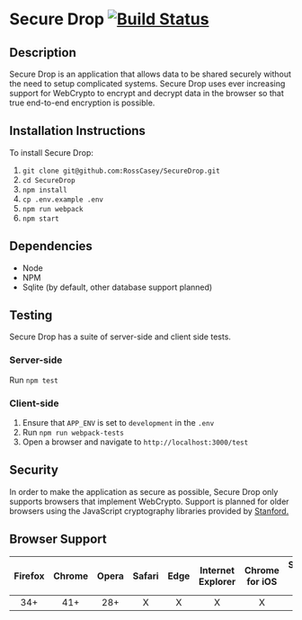 
Secure Drop
[![Build Status](https://travis-ci.org/RossCasey/SecureDrop.svg?branch=master)](https://travis-ci.org/RossCasey/SecureDrop)
===========

## Description
Secure Drop is an application that allows data to be shared securely without the need to setup complicated systems.
Secure Drop uses ever increasing support for WebCrypto to encrypt and decrypt data in the browser so that true end-to-end
encryption is possible.

## Installation Instructions
To install Secure Drop:
1. `git clone git@github.com:RossCasey/SecureDrop.git`
2. `cd SecureDrop`
3. `npm install`
4. `cp .env.example .env`
5. `npm run webpack`
6. `npm start`

## Dependencies
* Node
* NPM
* Sqlite (by default, other database support planned)

## Testing
Secure Drop has a suite of server-side and client side tests.
### Server-side
Run `npm test`
### Client-side
1. Ensure that `APP_ENV` is set to `development` in the `.env`
2. Run `npm run webpack-tests`
3. Open a browser and navigate to `http://localhost:3000/test`

## Security
In order to make the application as secure as possible, Secure Drop only supports browsers that implement WebCrypto. Support is
planned for older browsers using the JavaScript cryptography libraries provided by [Stanford.](https://bitwiseshiftleft.github.io/sjcl/)

## Browser Support
| Firefox | Chrome | Opera | Safari | Edge | Internet Explorer | Chrome for iOS | Safari for iOS | Firefox for iOS | Chrome for Android |
|:-------:|:------:|:-----:|:------:|:----:|:-----------------:|:--------------:|:--------------:|:---------------:|:------------------:|
| 34+ | 41+ | 28+ | X | X | X | X | X | X | 58+ |